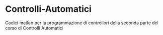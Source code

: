 # Controlli-Automatici
Codici matlab per la programmazione di controllori della seconda parte del corso di Controlli Automatici
